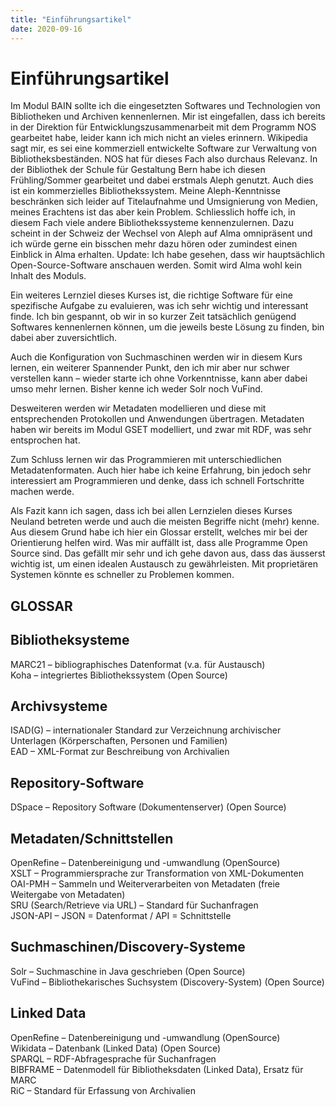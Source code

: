 ```yaml
---
title: "Einführungsartikel"
date: 2020-09-16
---
```


<h1>Einführungsartikel</h1>

Im Modul BAIN sollte ich die eingesetzten Softwares und Technologien von Bibliotheken und Archiven kennenlernen. Mir ist eingefallen, dass ich bereits in der Direktion für Entwicklungszusammenarbeit mit dem Programm NOS gearbeitet habe, leider kann ich mich nicht an vieles erinnern. Wikipedia sagt mir, es sei eine kommerziell entwickelte Software zur Verwaltung von Bibliotheksbeständen. NOS hat für dieses Fach also durchaus Relevanz. In der Bibliothek der Schule für Gestaltung Bern habe ich diesen Frühling/Sommer gearbeitet und dabei erstmals Aleph genutzt. Auch dies ist ein kommerzielles Bibliothekssystem. Meine Aleph-Kenntnisse beschränken sich leider auf Titelaufnahme und Umsignierung von Medien, meines Erachtens ist das aber kein Problem. Schliesslich hoffe ich, in diesem Fach viele andere Bibliothekssysteme kennenzulernen. Dazu scheint in der Schweiz der Wechsel von Aleph auf Alma omnipräsent und ich würde gerne ein bisschen mehr dazu hören oder zumindest einen Einblick in Alma erhalten. Update: Ich habe gesehen, dass wir hauptsächlich Open-Source-Software anschauen werden. Somit wird Alma wohl kein Inhalt des Moduls.

Ein weiteres Lernziel dieses Kurses ist, die richtige Software für eine spezifische Aufgabe zu evaluieren, was ich sehr wichtig und interessant finde. Ich bin gespannt, ob wir in so kurzer Zeit tatsächlich genügend Softwares kennenlernen können, um die jeweils beste Lösung zu finden, bin dabei aber zuversichtlich.

Auch die Konfiguration von Suchmaschinen werden wir in diesem Kurs lernen, ein weiterer Spannender Punkt, den ich mir aber nur schwer verstellen kann – wieder starte ich ohne Vorkenntnisse, kann aber dabei umso mehr lernen. Bisher kenne ich weder Solr noch VuFind.

Desweiteren werden wir Metadaten modellieren und diese mit entsprechenden Protokollen und Anwendungen übertragen. Metadaten haben wir bereits im Modul GSET modelliert, und zwar mit RDF, was sehr entsprochen hat.

Zum Schluss lernen wir das Programmieren mit unterschiedlichen Metadatenformaten. Auch hier habe ich keine Erfahrung, bin jedoch sehr interessiert am Programmieren und denke, dass ich schnell Fortschritte machen werde.

Als Fazit kann ich sagen, dass ich bei allen Lernzielen dieses Kurses Neuland betreten werde und auch die meisten Begriffe nicht (mehr) kenne. Aus diesem Grund habe ich hier ein Glossar erstellt, welches mir bei der Orientierung helfen wird. Was mir auffällt ist, dass alle Programme Open Source sind. Das gefällt mir sehr und ich gehe davon aus, dass das äusserst wichtig ist, um einen idealen Austausch zu gewährleisten. Mit proprietären Systemen könnte es schneller zu Problemen kommen.


## GLOSSAR

## Bibliotheksysteme
MARC21 – bibliographisches Datenformat (v.a. für Austausch)<br>
Koha – integriertes Bibliothekssystem (Open Source)

## Archivsysteme
ISAD(G) – internationaler Standard zur Verzeichnung archivischer Unterlagen (Körperschaften, Personen und Familien)<br>
EAD – XML-Format zur Beschreibung von Archivalien

## Repository-Software
DSpace – Repository Software (Dokumentenserver) (Open Source)

## Metadaten/Schnittstellen
OpenRefine – Datenbereinigung und -umwandlung (OpenSource)<br>
XSLT – Programmiersprache zur Transformation von XML-Dokumenten<br>
OAI-PMH – Sammeln und Weiterverarbeiten von Metadaten (freie Weitergabe von Metadaten)<br>
SRU (Search/Retrieve via URL) – Standard für Suchanfragen<br>
JSON-API – JSON = Datenformat / API = Schnittstelle

## Suchmaschinen/Discovery-Systeme
Solr – Suchmaschine in Java geschrieben (Open Source)<br>
VuFind – Bibliothekarisches Suchsystem (Discovery-System) (Open Source)

## Linked Data
OpenRefine – Datenbereinigung und -umwandlung (OpenSource)<br>
Wikidata – Datenbank (Linked Data) (Open Source)<br>
SPARQL – RDF-Abfragesprache für Suchanfragen<br>
BIBFRAME – Datenmodell für Bibliotheksdaten (Linked Data), Ersatz für MARC<br>
RiC – Standard für Erfassung von Archivalien
